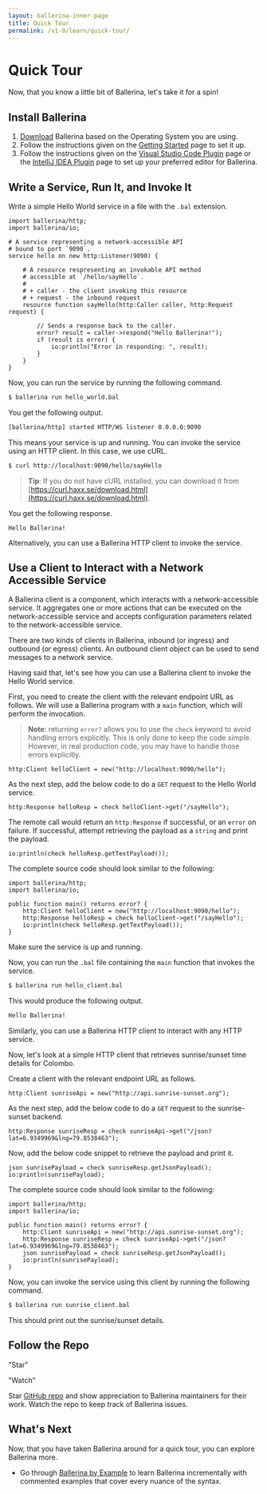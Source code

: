 ```yaml
---
layout: ballerina-inner-page
title: Quick Tour
permalink: /v1-0/learn/quick-tour/
---
```


# Quick Tour

Now, that you know a little bit of Ballerina, let's take it for a spin!

## Install Ballerina

1. [Download](https://ballerina.io/downloads) Ballerina based on the Operating System you are using. 
1. Follow the instructions given on the [Getting Started](/v1-0/learn/getting-started) page to set it up. 
1. Follow the instructions given on the [Visual Studio Code Plugin](/v1-0/learn/tools-ides/vscode-plugin) page or the [IntelliJ IDEA Plugin](/v1-0/learn/tools-ides/intellij-plugin) page to set up your preferred editor for Ballerina.

## Write a Service, Run It, and Invoke It

Write a simple Hello World service in a file with the `.bal` extension.

```ballerina
import ballerina/http;
import ballerina/io;

# A service representing a network-accessible API
# bound to port `9090`.
service hello on new http:Listener(9090) {

    # A resource respresenting an invokable API method
    # accessible at `/hello/sayHello`.
    #
    # + caller - the client invoking this resource
    # + request - the inbound request
    resource function sayHello(http:Caller caller, http:Request request) {

        // Sends a response back to the caller.
        error? result = caller->respond("Hello Ballerina!");
        if (result is error) {
            io:println("Error in responding: ", result);
        }
    }
}
```

Now, you can run the service by running the following command.

```bash
$ ballerina run hello_world.bal
```

You get the following output.

```bash
[ballerina/http] started HTTP/WS listener 0.0.0.0:9090
```

This means your service is up and running. You can invoke the service using an HTTP client. In this case, we use cURL.

```bash
$ curl http://localhost:9090/hello/sayHello
```

> **Tip**: If you do not have cURL installed, you can download it from [https://curl.haxx.se/download.html](https://curl.haxx.se/download.html).

You get the following response.

```
Hello Ballerina!
```

Alternatively, you can use a Ballerina HTTP client to invoke the service.

## Use a Client to Interact with a Network Accessible Service

A Ballerina client is a component, which interacts with a network-accessible service. It aggregates one or more actions that can be executed on the network-accessible service and accepts configuration parameters related to the network-accessible service.

There are two kinds of clients in Ballerina, inbound (or ingress) and outbound (or egress) clients. An outbound client object can be used to send messages to a network service.

Having said that, let's see how you can use a Ballerina client to invoke the Hello World service.

First, you need to create the client with the relevant endpoint URL as follows. We will use a Ballerina program with a `main` function, which will perform the invocation.

> **Note**: returning `error?` allows you to use the `check` keyword to avoid handling errors explicitly. This is only done to keep the code simple. However, in real production code, you may have to handle those errors explicitly.

```ballerina
http:Client helloClient = new("http://localhost:9090/hello");
```

As the next step, add the below code to do a `GET` request to the Hello World service.

```ballerina
http:Response helloResp = check helloClient->get("/sayHello");
```

The remote call would return an `http:Response` if successful, or an `error` on failure. If successful, attempt retrieving the payload as a `string` and print the payload.

```ballerina
io:println(check helloResp.getTextPayload());
```

The complete source code should look similar to the following:

```ballerina
import ballerina/http;
import ballerina/io;

public function main() returns error? {
    http:Client helloClient = new("http://localhost:9090/hello");
    http:Response helloResp = check helloClient->get("/sayHello");
    io:println(check helloResp.getTextPayload());
}
```

Make sure the service is up and running.

Now, you can run the `.bal` file containing the `main` function that invokes the service.

```bash
$ ballerina run hello_client.bal
```

This would produce the following output.

```bash
Hello Ballerina!
```

Similarly, you can use a Ballerina HTTP client to interact with any HTTP service.

Now, let's  look at a simple HTTP client that retrieves sunrise/sunset time details for Colombo.

Create a client with the relevant endpoint URL as follows.

```ballerina
http:Client sunriseApi = new("http://api.sunrise-sunset.org");
```

As the next step, add the below code to do a `GET` request to the sunrise-sunset backend.

```ballerina
http:Response sunriseResp = check sunriseApi->get("/json?lat=6.9349969&lng=79.8538463");
```

Now, add the below code snippet to retrieve the payload and print it.

```ballerina
json sunrisePayload = check sunriseResp.getJsonPayload();
io:println(sunrisePayload);
```

The complete source code should look similar to the following:

```ballerina
import ballerina/http;
import ballerina/io;

public function main() returns error? {
    http:Client sunriseApi = new("http://api.sunrise-sunset.org");
    http:Response sunriseResp = check sunriseApi->get("/json?lat=6.9349969&lng=79.8538463");
    json sunrisePayload = check sunriseResp.getJsonPayload();
    io:println(sunrisePayload);
}
```

Now, you can invoke the service using this client by running the following command.

```bash
$ ballerina run sunrise_client.bal
```

This should print out the sunrise/sunset details.

## Follow the Repo

<div class="cGitButtonContainer"><p data-button="iGitStarText">"Star"</p> <p data-button="iGitWatchText">"Watch"</p></div>

Star [GitHub repo](https://github.com/ballerina-platform/ballerina-lang) and show appreciation to Ballerina maintainers for their work. Watch the repo to keep track of Ballerina issues.

## What's Next

Now, that you have taken Ballerina around for a quick tour, you can explore Ballerina more.

* Go through [Ballerina by Example](/v1-0/learn/by-example) to learn Ballerina incrementally with commented examples that cover every nuance of the syntax.
